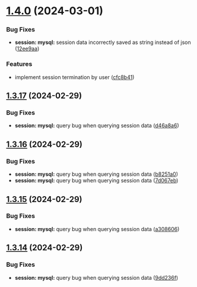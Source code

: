 # [1.4.0](https://github.com/ephrimlawrence/ananse/compare/v1.3.17...v1.4.0) (2024-03-01)


### Bug Fixes

* **session: mysql:** session data incorrectly saved as string instead of json ([12ee9aa](https://github.com/ephrimlawrence/ananse/commit/12ee9aa2d55a06021a485b0262504fb87ba30eba))


### Features

* implement session termination by user ([cfc8b41](https://github.com/ephrimlawrence/ananse/commit/cfc8b41b8a805c0caeee1b0794f85755a0bb309d))



## [1.3.17](https://github.com/ephrimlawrence/ananse/compare/v1.3.16...v1.3.17) (2024-02-29)


### Bug Fixes

* **session: mysql:** query bug when querying session data ([d46a8a6](https://github.com/ephrimlawrence/ananse/commit/d46a8a634e447e0b0ed4de5e099ee3cc733024e9))



## [1.3.16](https://github.com/ephrimlawrence/ananse/compare/v1.3.15...v1.3.16) (2024-02-29)


### Bug Fixes

* **session: mysql:** query bug when querying session data ([b8251a0](https://github.com/ephrimlawrence/ananse/commit/b8251a03d2e1fe15a47123da030e2b8c4e5cbb23))
* **session: mysql:** query bug when querying session data ([7d067eb](https://github.com/ephrimlawrence/ananse/commit/7d067ebd443ff492f45eb54430be08fc7f42168d))



## [1.3.15](https://github.com/ephrimlawrence/ananse/compare/v1.3.14...v1.3.15) (2024-02-29)


### Bug Fixes

* **session: mysql:** query bug when querying session data ([a308606](https://github.com/ephrimlawrence/ananse/commit/a308606d668ea927a2b954fdc3f14485b03cbd3a))



## [1.3.14](https://github.com/ephrimlawrence/ananse/compare/v1.3.13...v1.3.14) (2024-02-29)


### Bug Fixes

* **session: mysql:** query bug when querying session data ([9dd236f](https://github.com/ephrimlawrence/ananse/commit/9dd236fbe4e7286326876c53afa5644e997b7d6c))




